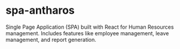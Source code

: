 # spa-antharos
Single Page Application (SPA) built with React for Human Resources management. Includes features like employee management, leave management, and report generation.
